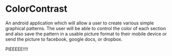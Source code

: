 # ColorContrast
An android application which will allow a user to create various simple graphical patterns. The user will be able to control the color of each section and also save the pattern in a usable picture format to their mobile device or send the picture to facebook, google docs, or dropbox.

PIEEEEE!!!!
